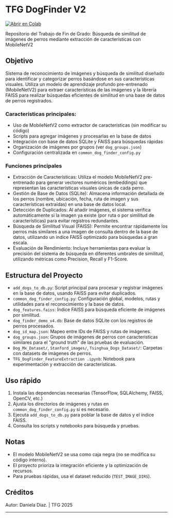 # TFG DogFinder V2

[![Abrir en Colab](https://colab.research.google.com/assets/colab-badge.svg)](https://colab.research.google.com/github/dasniela/TFG-DogFinderV2/blob/main/TFG_DogFinder_FeatureExtraction%20.ipynb)


Repositorio del Trabajo de Fin de Grado: Búsqueda de similitud de imágenes de perros mediante extracción de características con MobileNetV2

## Objetivo
Sistema de reconocimiento de imágenes y búsqueda de similitud diseñado para identificar y categorizar perros basándose en sus características visuales. Utiliza un modelo de aprendizaje profundo pre-entrenado (MobileNetV2) para extraer características de las imágenes y la librería FAISS para realizar búsquedas eficientes de similitud en una base de datos de perros registrados.


### Características principales:
- Uso de MobileNetV2 como extractor de características (sin modificar su código)
- Scripts para agregar imágenes y procesarlas en la base de datos
- Integración con base de datos SQLite y FAISS para búsquedas rápidas
- Organización de imágenes por grupos (ver `dog_groups.json`)
- Configuración centralizada en `common_dog_finder_config.py`

### Funciones principales
- Extracción de Características: Utiliza el modelo MobileNetV2 pre-entrenado para generar vectores numéricos (embeddings) que representan las características visuales únicas de cada perro.
- Gestión de Base de Datos (SQLite): Almacena información detallada de los perros (nombre, ubicación, fecha, ruta de imagen y sus características extraídas) en una base de datos local.
- Detección de Duplicados: Al añadir imágenes, el sistema verifica automáticamente si la imagen ya existe (por ruta o por similitud de características) para evitar registros redundantes.
- Búsqueda de Similitud Visual (FAISS): Permite encontrar rápidamente los perros más similares a una imagen de consulta dentro de la base de datos, utilizando un índice FAISS optimizado para búsquedas a gran escala.
- Evaluación de Rendimiento: Incluye herramientas para evaluar la precisión del sistema de búsqueda en diferentes umbrales de similitud, utilizando métricas como Precision, Recall y F1-Score.

## Estructura del Proyecto
- `add_dogs_to_db.py`: Script principal para procesar y registrar imágenes en la base de datos, usando FAISS para evitar duplicados.
- `common_dog_finder_config.py`: Configuración global, modelos, rutas y utilidades para el reconocimiento y la base de datos.
- `dog_features.faiss`: Índice FAISS para búsqueda eficiente de imágenes por similitud.
- `dog_finder_demo_v4.db`: Base de datos SQLite con los registros de perros procesados.
- `dog_id_map.json`: Mapeo entre IDs de FAISS y rutas de imágenes.
- `dog_groups.json`: Grupos de imágenes de perros con caracteristicas similares para el "ground truth" de las pruebas de evaluación.
- `Dog_Mx_Dataset/`, `Stanford_images/`, `Tsinghua_Dogs_Dataset/`: Carpetas con datasets de imágenes de perros.
- `TFG_DogFinder_FeatureExtraction .ipynb`: Notebook para experimentación y extracción de características.

## Uso rápido
1. Instala las dependencias necesarias (TensorFlow, SQLAlchemy, FAISS, OpenCV, etc.)
2. Ajusta los directorios de imágenes y rutas en `common_dog_finder_config.py` si es necesario.
3. Ejecuta `add_dogs_to_db.py` para poblar la base de datos y el índice FAISS.
4. Consulta los scripts y notebooks para búsqueda y pruebas.

## Notas
- El modelo MobileNetV2 se usa como caja negra (no se modifica su código interno).
- El proyecto prioriza la integración eficiente y la optimización de recursos.
- Para pruebas rápidas, usa el dataset reducido (`TEST_IMAGE_DIRS`).

## Créditos
Autor: Daniela Díaz. | TFG 2025

---
